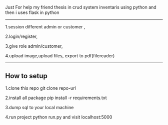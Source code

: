 Just For help my friend thesis in crud system inventaris using python and then i uses flask in python

------------------------------------------------------------------------------
1.session different admin or customer ,

2.login/register,

3.give role admin/customer,

4.upload image,upload files, export to pdf(filereader)

----------------------------------------------------------------------------------
How to setup
-----------------------------------------------------------------------------------
1.clone this repo git clone repo-url

2.install all package pip install -r requirements.txt

3.dump sql to your local machine

4.run project python run.py and visit localhost:5000
